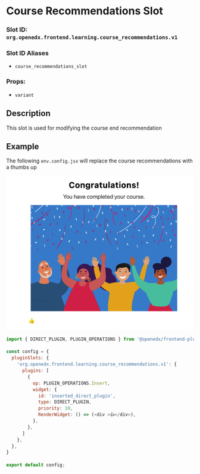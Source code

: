 # Course Recommendations Slot

### Slot ID: `org.openedx.frontend.learning.course_recommendations.v1`

### Slot ID Aliases
* `course_recommendations_slot`

### Props:
* `variant`

## Description

This slot is used for modifying the course end recommendation 

## Example

The following `env.config.jsx` will replace the course recommendations with a thumbs up 

![Screenshot of modified course celebration](./screenshot_custom.png)

```js
import { DIRECT_PLUGIN, PLUGIN_OPERATIONS } from '@openedx/frontend-plugin-framework';

const config = {
  pluginSlots: {
    'org.openedx.frontend.learning.course_recommendations.v1': {
      plugins: [
        {
          op: PLUGIN_OPERATIONS.Insert,
          widget: {
            id: 'inserted_direct_plugin',
            type: DIRECT_PLUGIN,
            priority: 10,
            RenderWidget: () => (<div >👍</div>),
          },
        },
      ]
    },
  },
}

export default config;
```
